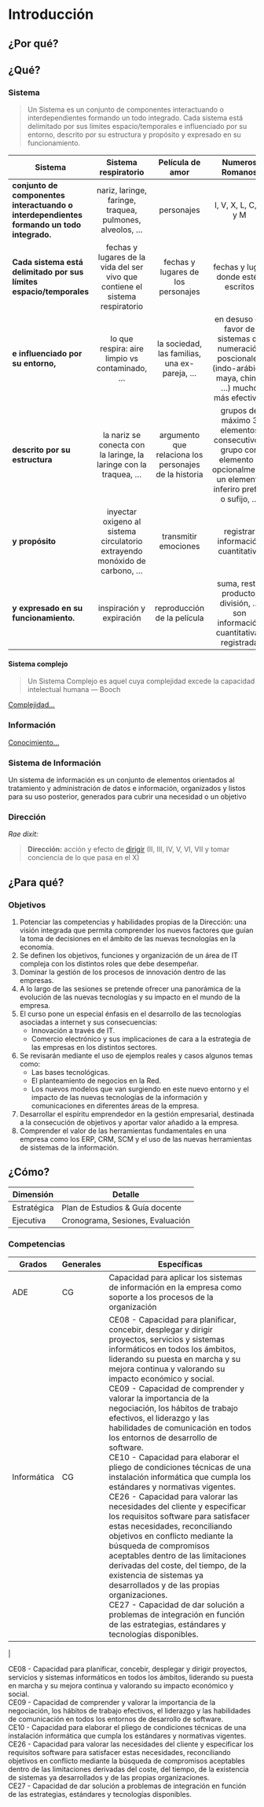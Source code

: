 # Introducción

## ¿Por qué?


## ¿Qué?

### Sistema

> Un Sistema es un conjunto de componentes interactuando o interdependientes formando un todo integrado. Cada sistema está delimitado por sus límites espacio/temporales e influenciado por su entorno, descrito por su estructura y propósito y expresado en su funcionamiento.

|Sistema|Sistema respiratorio|Película de amor|Numeros Romanos|Semaforo
|-|:-:|:-:|:-:|:-:
**conjunto de componentes interactuando o interdependientes formando un todo integrado.**|nariz, laringe, faringe, traquea, pulmones, alveolos, …​|personajes|I, V, X, L, C, D y M|Rojo, verde y amarillo
**Cada sistema está delimitado por sus límites espacio/temporales**|fechas y lugares de la vida del ser vivo que contiene el sistema respiratorio|fechas y lugares de los personajes|fechas y lugar donde estén escritos|fechas y lugar de la instalación del semáforo
**e influenciado por su entorno,**|lo que respira: aire limpio vs contaminado, …​|la sociedad, las familias, una ex-pareja, …​|en desuso en favor de sistemas de numeración poscionales (indo-arábigo, maya, chino, …​) mucho más efectivos|fuente de energía, climatología, vándalos, artistas, …​
**descrito por su estructura**|la nariz se conecta con la laringe, la laringe con la traquea, …​|argumento que relaciona los personajes de la historia|grupos de máximo 3 elementos consecutivos, grupo con elemento y opcionalmente un elemento inferiro prefijo o sufijo, …​|de rojo a verde, de verda a amarillo y de amarillo a verdo y/o rojo, …​
**y propósito**|inyectar oxigeno al sistema circulatorio extrayendo monóxido de carbono, …​|transmitir emociones|registrar información cuantitativa|controlar el tráfico
**y expresado en su funcionamiento.**|inspiración y expiración|reproducción de la película|suma, resta, producto, división, …​ son información cuantitativas registrada|luces con alimentación electrica

#### Sistema complejo

> Un Sistema Complejo es aquel cuya complejidad excede la capacidad intelectual humana — Booch

[Complejidad...](https://docs.google.com/presentation/d/1FBjSPhSYrgBQjVp8HefkiJA_AwJU_bq24b8WMz3xzOA/edit?usp=sharing)

### Información

[Conocimiento...](https://docs.google.com/presentation/d/1QJdg8M0iOwv1gxydwcza6X0dkZmrlaxFf1PH87X7gRo/edit?usp=sharing)

### Sistema de Información

Un sistema de información es un conjunto de elementos orientados al tratamiento y administración de datos e información, organizados y listos para su uso posterior, generados para cubrir una necesidad o un objetivo

### Dirección

*Rae dixit:* 

> **Dirección:** acción y efecto de [dirigir](https://dle.rae.es/dirigir) (II, III, IV, V, VI, VII y tomar conciencia de lo que pasa en el X)

## ¿Para qué?

### Objetivos

1. Potenciar las competencias y habilidades propias de la Dirección: una visión integrada que permita comprender los nuevos factores que guían la toma de decisiones en el ámbito de las nuevas tecnologías en la economía.
1. Se definen los objetivos, funciones  y organización de un área de IT compleja con los distintos roles que debe desempeñar. 
1. Dominar la gestión de los procesos de innovación dentro de las empresas.
1. A lo largo de las sesiones se pretende ofrecer una panorámica de la evolución de las nuevas tecnologías y su impacto en el mundo de la empresa. 
1. El curso pone un especial énfasis en el desarrollo de las tecnologías asociadas a internet y sus consecuencias:
    * Innovación a través de IT.
    * Comercio electrónico y sus implicaciones de cara a la estrategia de las empresas en los distintos sectores.
1. Se revisarán mediante el uso de ejemplos reales y casos  algunos temas como:
    * Las bases tecnológicas.
    * El planteamiento de negocios en la Red.
    * Los nuevos modelos que van surgiendo en este nuevo entorno y el impacto de las  nuevas tecnologías de la información y comunicaciones en diferentes áreas de la empresa.
1. Desarrollar el espíritu emprendedor en la gestión empresarial, destinada a la consecución de objetivos y aportar valor añadido a la empresa.
1. Comprender el valor de las herramientas fundamentales en una empresa como los ERP, CRM, SCM y el uso de las nuevas herramientas de sistemas de la información.

## ¿Cómo?

|Dimensión|Detalle
|-|-
|Estratégica|Plan de Estudios & Guía docente
|Ejecutiva|Cronograma, Sesiones, Evaluación

### Competencias
|Grados|Generales|Específicas
|-|-|-
|ADE|CG|Capacidad para aplicar los sistemas de información en la empresa como soporte a los procesos de la organización
|Informática|CG|CE08 - Capacidad para planificar, concebir, desplegar y dirigir proyectos, servicios y sistemas informáticos en todos los ámbitos, liderando su puesta en marcha y su mejora continua y valorando su impacto económico y social.<br />CE09 - Capacidad de comprender y valorar la importancia de la negociación, los hábitos de trabajo efectivos, el liderazgo y las habilidades de comunicación en todos los entornos de desarrollo de software.<br />CE10 - Capacidad para elaborar el pliego de condiciones técnicas de una instalación informática que cumpla los estándares y normativas vigentes.<br />CE26 - Capacidad para valorar las necesidades del cliente y especificar los requisitos software para satisfacer estas necesidades, reconciliando objetivos en conflicto mediante la búsqueda de compromisos aceptables dentro de las limitaciones derivadas del coste, del tiempo, de la existencia de sistemas ya desarrollados y de las propias organizaciones.<br />CE27 - Capacidad de dar solución a problemas de integración en función de las estrategias, estándares y tecnologías disponibles.
|



CE08 - Capacidad para planificar, concebir, desplegar y dirigir proyectos, servicios y sistemas informáticos en todos los ámbitos, liderando su puesta en marcha y su mejora continua y valorando su impacto económico y social.<br />CE09 - Capacidad de comprender y valorar la importancia de la negociación, los hábitos de trabajo efectivos, el liderazgo y las habilidades de comunicación en todos los entornos de desarrollo de software.<br />CE10 - Capacidad para elaborar el pliego de condiciones técnicas de una instalación informática que cumpla los estándares y normativas vigentes.<br />CE26 - Capacidad para valorar las necesidades del cliente y especificar los requisitos software para satisfacer estas necesidades, reconciliando objetivos en conflicto mediante la búsqueda de compromisos aceptables dentro de las limitaciones derivadas del coste, del tiempo, de la existencia de sistemas ya desarrollados y de las propias organizaciones.<br />CE27 - Capacidad de dar solución a problemas de integración en función de las estrategias, estándares y tecnologías disponibles.
